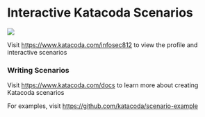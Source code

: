 # Interactive Katacoda Scenarios

[![](http://shields.katacoda.com/katacoda/infosec812/count.svg)](https://www.katacoda.com/infosec812 "Get your profile on Katacoda.com")

Visit https://www.katacoda.com/infosec812 to view the profile and interactive scenarios

### Writing Scenarios
Visit https://www.katacoda.com/docs to learn more about creating Katacoda scenarios

For examples, visit https://github.com/katacoda/scenario-example
